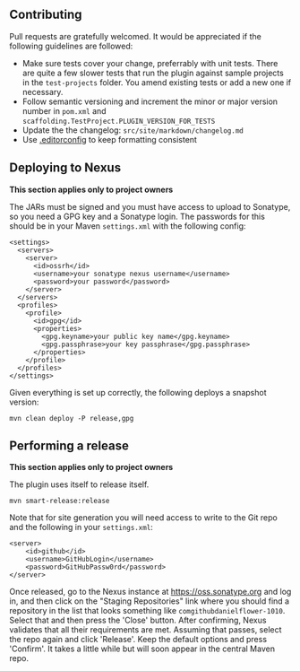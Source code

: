 Contributing
------------

Pull requests are gratefully welcomed. It would be appreciated if the following guidelines are followed:

* Make sure tests cover your change, preferrably with unit tests. There are quite a few slower tests that run the plugin 
against sample projects in the `test-projects` folder. You amend existing tests or add a new one if necessary.
* Follow semantic versioning and increment the minor or major version number in `pom.xml` and
`scaffolding.TestProject.PLUGIN_VERSION_FOR_TESTS`
* Update the the changelog: `src/site/markdown/changelog.md`
* Use [.editorconfig](http://editorconfig.org/) to keep formatting consistent

Deploying to Nexus
------------------

**This section applies only to project owners**

The JARs must be signed and you must have access to upload to Sonatype, so you need a GPG key and a Sonatype login.
The passwords for this should be in your Maven `settings.xml` with the following config:

	<settings>
      <servers>
        <server>
          <id>ossrh</id>
          <username>your sonatype nexus username</username>
          <password>your password</password>
        </server>
      </servers>
      <profiles>
        <profile>
          <id>gpg</id>
          <properties>
    	    <gpg.keyname>your public key name</gpg.keyname>
            <gpg.passphrase>your key passphrase</gpg.passphrase>
          </properties>
        </profile>
      </profiles>
    </settings>

Given everything is set up correctly, the following deploys a snapshot version:

    mvn clean deploy -P release,gpg

Performing a release
--------------------

**This section applies only to project owners**

The plugin uses itself to release itself.

    mvn smart-release:release

Note that for site generation you will need access to write to the Git repo and the following in your `settings.xml`:

    <server>
        <id>github</id>
        <username>GitHubLogin</username>
        <password>GitHubPassw0rd</password>
    </server>

Once released, go to the Nexus instance at https://oss.sonatype.org and log in, and then click on the "Staging Repositories"
link where you should find a repository in the list that looks something like `comgithubdanielflower-1010`. Select that
and then press the 'Close' button. After confirming, Nexus validates that all their requirements are met. Assuming that
passes, select the repo again and click 'Release'. Keep the default options and press 'Confirm'. It takes a little while
but will soon appear in the central Maven repo.
